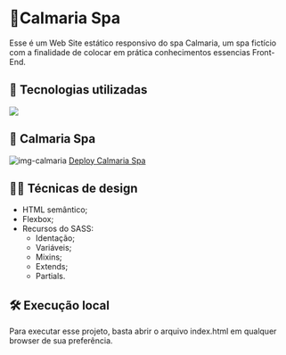 # 🍃Calmaria Spa
Esse é um Web Site estático responsivo do spa Calmaria, um spa fictício com a finalidade de colocar em prática conhecimentos essencias Front-End.

## 🚀 Tecnologias utilizadas
<div align="left">
    <a href="https://skillicons.dev">
        <img src="https://skillicons.dev/icons?i=html,css,sass"/>
    </a>
</div>

## 🍂 Calmaria Spa
![img-calmaria](https://github.com/user-attachments/assets/cb428a06-befc-4477-8ae7-94f59c30e866)
[Deploy Calmaria Spa](https://calmaria-spa-sand.vercel.app/)

## 💆‍♀️ Técnicas de design
- HTML semântico;
- Flexbox;
- Recursos do SASS:
  - Identação;
  - Variáveis;
  - Mixins;
  - Extends;
  - Partials.

## 🛠️ Execução local
Para executar esse projeto, basta abrir o arquivo index.html em qualquer browser de sua preferência.
